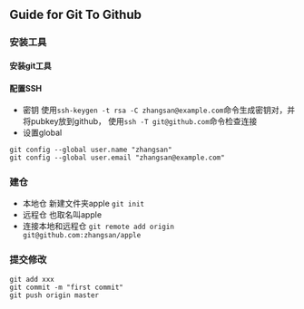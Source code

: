 ## Guide for Git To Github
### 安装工具
#### 安装git工具
#### 配置SSH
* 密钥
使用`ssh-keygen -t rsa -C zhangsan@example.com`命令生成密钥对，并将pubkey放到github，
使用`ssh -T git@github.com`命令检查连接
* 设置global
```
git config --global user.name "zhangsan"
git config --global user.email "zhangsan@example.com"
```
### 建仓
* 本地仓
新建文件夹apple `git init`
* 远程仓
也取名叫apple
* 连接本地和远程仓
`git remote add origin git@github.com:zhangsan/apple`

### 提交修改
```
git add xxx
git commit -m "first commit"
git push origin master
```
